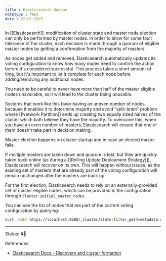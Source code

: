 ```yaml
---
title : Elasticsearch Quorum
notetype : feed
date : 22-01-2023
---
```


In [[Elasticsearch]], modification of cluster state and master node election can only be performed by master nodes. In order to allow for some fault tolerance of the cluster, each decision is made through a quorum of eligible master nodes by getting a confirmation from the majority of masters.

As nodes get added and removed, Elasticsearch automatically updates its voting configuration to know how many nodes need to confirm the action before it's considered successful. This process takes a short amount of time, but it's important to let it complete for each node before adding/removing any additional nodes.

You need to be careful to never have more than half of the master eligible nodes unavailable, as it will lead to the cluster being unusable.

Systems that work like this favor having an uneven number of nodes because it enables it to determine majority and avoid "split-brain" problem where [[Network Partition]] ends up creating two equally sized halves of the cluster which both believe they have the majority. To overcome this, when you have an even number of masters, Elasticsearch will ensure that  one of them doesn't take part in decision making. 

Master election happens on cluster startup and in case an elected master fails.

If multiple masters are taken down and quorum is lost, but they are quickly taken back online (as during a [[Rolling Update Deployment Strategy]]), Elasticsearch will recover on its own. This will happen without issues, as the existing set of masters that are already part of the voting configuration will remain unchanged after the masters are back up.

For the first election, Elasticsearch needs to rely on an externally-provided set of master eligible nodes, which can be provided in the configuration through `cluster.initial_master_nodes`.

You can see the list of nodes that are part of the current voting configuration by querying:
```bash
curl -XGET https://localhost:9200/_cluster/state?filter_path=metadata.cluster_coordination.last_committed_config
```


-----

Status: #🌱 

References:
- [Elasticsearch Docs - Discovery and cluster formation](https://www.elastic.co/guide/en/elasticsearch/reference/current/modules-discovery.html)